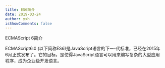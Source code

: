 ```yaml
---
title: ES6简介
date: 2019-03-24
author: yxh
isShowComments: false
---
```


ECMAScript 6简介

ECMAScript6.0 (以下简称ES6)是JavaScript语言的下一-代标准，已经在2015年6月正式发布了。它的目标，是使得JavaScript语言可以用来编写复杂的大型应用程序，成为企业级开发语言。